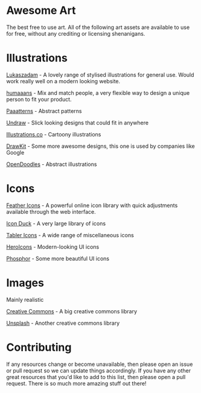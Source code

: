 # Awesome Art
The best free to use art. All of the following art assets are available to use for free, without any crediting or licensing shenanigans.

# Illustrations


[Lukaszadam](https://lukaszadam.com/illustrations) - A lovely range of stylised illustrations for general use. Would work really well on a modern looking website.

[humaaans](https://www.humaaans.com/) - Mix and match people, a very flexible way to design a unique person to fit your product.

[Paaatterns](https://products.ls.graphics/paaatterns/) - Abstract patterns

[Undraw](https://undraw.co/) - Slick looking designs that could fit in anywhere

[Illustrations.co](https://illlustrations.co/) - Cartoony illustrations

[DrawKit](https://www.drawkit.io/) - Some more awesome designs, this one is used by companies like Google

[OpenDoodles](https://opendoodles.com/) - Abstract illustrations

# Icons

[Feather Icons](https://feathericons.com/) - A powerful online icon library with quick adjustments available through the web interface.

[Icon Duck](https://iconduck.com/) - A very large library of icons

[Tabler Icons](https://tablericons.com/) - A wide range of miscellaneous icons

[HeroIcons](https://heroicons.com/) - Modern-looking UI icons

[Phosphor](https://phosphoricons.com/) - Some more beautiful UI icons

# Images
Mainly realistic

[Creative Commons](https://search.creativecommons.org/) - A big creative commons library

[Unsplash](https://unsplash.com/) - Another creative commons library

# Contributing

If any resources change or become unavailable, then please open an issue or pull request so we can update things accordingly. If you have any other great resources that you'd like to add to this list, then please open a pull request. There is so much more amazing stuff out there!
